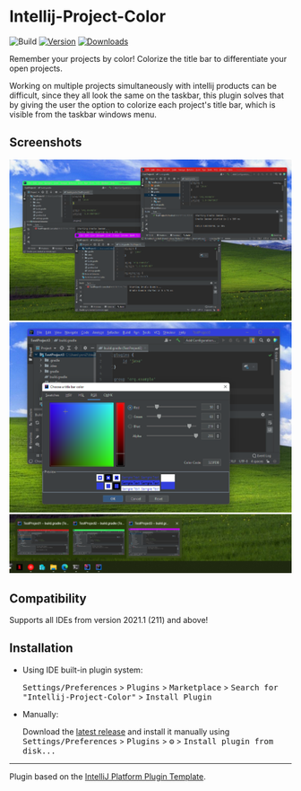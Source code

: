 # Intellij-Project-Color

![Build](https://github.com/nowtilous/Intellij-Project-Color/workflows/Build/badge.svg)
[![Version](https://img.shields.io/jetbrains/plugin/v/PLUGIN_ID.svg)](https://plugins.jetbrains.com/plugin/PLUGIN_ID)
[![Downloads](https://img.shields.io/jetbrains/plugin/d/PLUGIN_ID.svg)](https://plugins.jetbrains.com/plugin/PLUGIN_ID)


<!-- Plugin description -->
Remember your projects by color! Colorize the title bar to differentiate your open projects.

Working on multiple projects simultaneously with intellij products can be difficult, 
since they all look the same on the taskbar, this plugin solves that by giving the user the option
to colorize each project's title bar, which is visible from the taskbar windows menu. 
<!-- Plugin description end -->

## Screenshots
![](/screenshots/desktop_multiple_projects.png)
![](/screenshots/color_picker_menu.png)
![](/screenshots/taskbar_view.png)

## Compatibility
Supports all IDEs from version 2021.1 (211) and above!

## Installation

- Using IDE built-in plugin system:
  
  <kbd>Settings/Preferences</kbd> > <kbd>Plugins</kbd> > <kbd>Marketplace</kbd> > <kbd>Search for "Intellij-Project-Color"</kbd> >
  <kbd>Install Plugin</kbd>
  
- Manually:

  Download the [latest release](https://github.com/nowtilous/Intellij-Project-Color/releases/latest) and install it manually using
  <kbd>Settings/Preferences</kbd> > <kbd>Plugins</kbd> > <kbd>⚙️</kbd> > <kbd>Install plugin from disk...</kbd>


---
Plugin based on the [IntelliJ Platform Plugin Template][template].

[template]: https://github.com/JetBrains/intellij-platform-plugin-template
